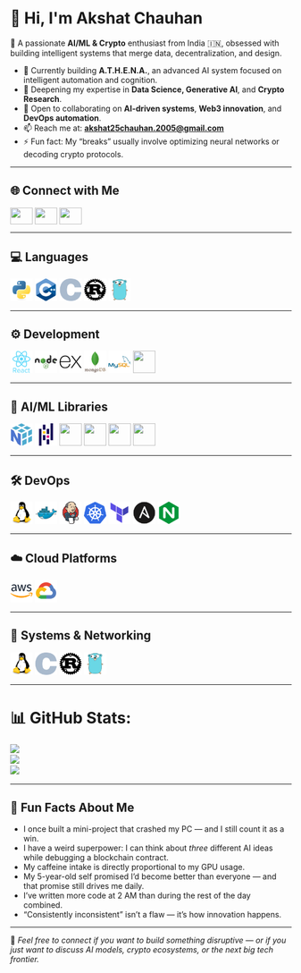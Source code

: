 # 👋 Hi, I'm Akshat Chauhan  

🚀 A passionate **AI/ML & Crypto** enthusiast from India 🇮🇳, obsessed with building intelligent systems that merge data, decentralization, and design.  

- 🔭 Currently building **A.T.H.E.N.A.**, an advanced AI system focused on intelligent automation and cognition.  
- 🌱 Deepening my expertise in **Data Science, Generative AI**, and **Crypto Research**.  
- 🤝 Open to collaborating on **AI-driven systems**, **Web3 innovation**, and **DevOps automation**.  
- 📫 Reach me at: **akshat25chauhan.2005@gmail.com**  
- ⚡ Fun fact: My “breaks” usually involve optimizing neural networks or decoding crypto protocols.  


---

## 🌐 Connect with Me
<p align="left" dir="auto">
<a href="https://instagram.com/akzch" rel="nofollow"><img align="center" src="https://raw.githubusercontent.com/rahuldkjain/github-profile-readme-generator/master/src/images/icons/Social/instagram.svg" height="30" width="40"></a>
<a href="https://twitter.com/JustAkzch" rel="nofollow"><img align="center" src="https://raw.githubusercontent.com/rahuldkjain/github-profile-readme-generator/master/src/images/icons/Social/twitter.svg" height="30" width="40"></a>
<a href="https://linkedin.com/in/akshat-chauhan-ai" rel="nofollow"><img align="center" src="https://raw.githubusercontent.com/rahuldkjain/github-profile-readme-generator/master/src/images/icons/Social/linked-in-alt.svg" height="30" width="40"></a>
</p>

---

## 💻 Languages
<p align="left">
  <a href="https://www.python.org/"><img src="https://raw.githubusercontent.com/devicons/devicon/master/icons/python/python-original.svg" width="40" height="40"/></a>
  <a href="https://isocpp.org/"><img src="https://raw.githubusercontent.com/devicons/devicon/master/icons/cplusplus/cplusplus-original.svg" width="40" height="40"/></a>
  <a href="https://www.cprogramming.com/"><img src="https://raw.githubusercontent.com/devicons/devicon/master/icons/c/c-original.svg" width="40" height="40"/></a>
  <a href="https://www.rust-lang.org/"><img src="https://raw.githubusercontent.com/devicons/devicon/master/icons/rust/rust-plain.svg" width="40" height="40"/></a>
  <a href="https://go.dev/"><img src="https://raw.githubusercontent.com/devicons/devicon/master/icons/go/go-original.svg" width="40" height="40"/></a>
</p>

---

## ⚙️ Development
<p align="left">
  <a href="https://react.dev/"><img src="https://raw.githubusercontent.com/devicons/devicon/master/icons/react/react-original-wordmark.svg" width="40" height="40"/></a>
  <a href="https://nodejs.org/"><img src="https://raw.githubusercontent.com/devicons/devicon/master/icons/nodejs/nodejs-original-wordmark.svg" width="40" height="40"/></a>
  <a href="https://expressjs.com/"><img src="https://raw.githubusercontent.com/devicons/devicon/master/icons/express/express-original.svg" width="40" height="40"/></a>
  <a href="https://www.mongodb.com/"><img src="https://raw.githubusercontent.com/devicons/devicon/master/icons/mongodb/mongodb-original-wordmark.svg" width="40" height="40"/></a>
  <a href="https://www.mysql.com/"><img src="https://raw.githubusercontent.com/devicons/devicon/master/icons/mysql/mysql-original-wordmark.svg" width="40" height="40"/></a>
  <a href="https://ethereum.org/"><img src="https://www.vectorlogo.zone/logos/ethereum/ethereum-icon.svg" width="40" height="40"/></a>
</p>

---

## 🧠 AI/ML Libraries
<p align="left">
  <a href="https://numpy.org/"><img src="https://raw.githubusercontent.com/devicons/devicon/master/icons/numpy/numpy-original.svg" width="40" height="40"/></a>
  <a href="https://pandas.pydata.org/"><img src="https://raw.githubusercontent.com/devicons/devicon/master/icons/pandas/pandas-original.svg" width="40" height="40"/></a>
  <a href="https://scikit-learn.org/"><img src="https://upload.wikimedia.org/wikipedia/commons/0/05/Scikit_learn_logo_small.svg" width="40" height="40"/></a>
  <a href="https://keras.io/"><img src="https://upload.wikimedia.org/wikipedia/commons/a/ae/Keras_logo.svg" width="40" height="40"/></a>
  <a href="https://www.tensorflow.org/"><img src="https://www.vectorlogo.zone/logos/tensorflow/tensorflow-icon.svg" width="40" height="40"/></a>
  <a href="https://matplotlib.org/"><img src="https://upload.wikimedia.org/wikipedia/commons/8/84/Matplotlib_icon.svg" width="40" height="40"/></a>
</p>

---

## 🛠️ DevOps
<p align="left">
  <a href="https://www.linux.org/"><img src="https://raw.githubusercontent.com/devicons/devicon/master/icons/linux/linux-original.svg" width="40" height="40"/></a>
  <a href="https://www.docker.com/"><img src="https://raw.githubusercontent.com/devicons/devicon/master/icons/docker/docker-original.svg" width="40" height="40"/></a>
  <a href="https://www.jenkins.io/"><img src="https://raw.githubusercontent.com/devicons/devicon/master/icons/jenkins/jenkins-original.svg" width="40" height="40"/></a>
  <a href="https://kubernetes.io/"><img src="https://raw.githubusercontent.com/devicons/devicon/master/icons/kubernetes/kubernetes-plain.svg" width="40" height="40"/></a>
  <a href="https://www.terraform.io/"><img src="https://raw.githubusercontent.com/devicons/devicon/master/icons/terraform/terraform-original.svg" width="40" height="40"/></a>
  <a href="https://www.ansible.com/"><img src="https://raw.githubusercontent.com/devicons/devicon/master/icons/ansible/ansible-original.svg" width="40" height="40"/></a>
  <a href="https://nginx.org/"><img src="https://raw.githubusercontent.com/devicons/devicon/master/icons/nginx/nginx-original.svg" width="40" height="40"/></a>
</p>

---

## ☁️ Cloud Platforms
<p align="left">
  <a href="https://aws.amazon.com/"><img src="https://raw.githubusercontent.com/devicons/devicon/master/icons/amazonwebservices/amazonwebservices-original-wordmark.svg" width="40" height="40"/></a>
  <a href="https://cloud.google.com/"><img src="https://raw.githubusercontent.com/devicons/devicon/master/icons/googlecloud/googlecloud-original.svg" width="40" height="40"/></a>
</p>

---

## 🧩 Systems & Networking
<p align="left">
  <a href="https://www.kernel.org/"><img src="https://raw.githubusercontent.com/devicons/devicon/master/icons/linux/linux-original.svg" width="40" height="40"/></a>
  <a href="https://www.cprogramming.com/"><img src="https://raw.githubusercontent.com/devicons/devicon/master/icons/c/c-original.svg" width="40" height="40"/></a>
  <a href="https://www.rust-lang.org/"><img src="https://raw.githubusercontent.com/devicons/devicon/master/icons/rust/rust-plain.svg" width="40" height="40"/></a>
  <a href="https://go.dev/"><img src="https://raw.githubusercontent.com/devicons/devicon/master/icons/go/go-original.svg" width="40" height="40"/></a>
</p>

---
# 📊 GitHub Stats:
![](https://github-readme-stats.vercel.app/api?username=AkZcH&theme=react&hide_border=false&include_all_commits=true&count_private=true)<br/>
![](https://nirzak-streak-stats.vercel.app/?user=AkZcH&theme=react&hide_border=false)<br/>
![](https://github-readme-stats.vercel.app/api/top-langs/?username=AkZcH&theme=react&hide_border=false&include_all_commits=true&count_private=true&layout=compact)

---

## 🎯 Fun Facts About Me
- I once built a mini-project that crashed my PC — and I still count it as a win.  
- I have a weird superpower: I can think about *three* different AI ideas while debugging a blockchain contract.  
- My caffeine intake is directly proportional to my GPU usage.  
- My 5-year-old self promised I’d become better than everyone — and that promise still drives me daily.  
- I’ve written more code at 2 AM than during the rest of the day combined.  
- “Consistently inconsistent” isn’t a flaw — it’s how innovation happens.  

---

💬 *Feel free to connect if you want to build something disruptive — or if you just want to discuss AI models, crypto ecosystems, or the next big tech frontier.*  
